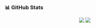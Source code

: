 ### 📊 GitHub Stats
<p align="center">
  <img src="https://github-readme-stats.vercel.app/api?username=breakermaker-cmd&show_icons=true&theme=radical&hide_border=true" />
  <img src="https://github-readme-stats.vercel.app/api/top-langs/?username=breakermaker-cmd&layout=compact&theme=radical&hide_border=true" />
</p>
